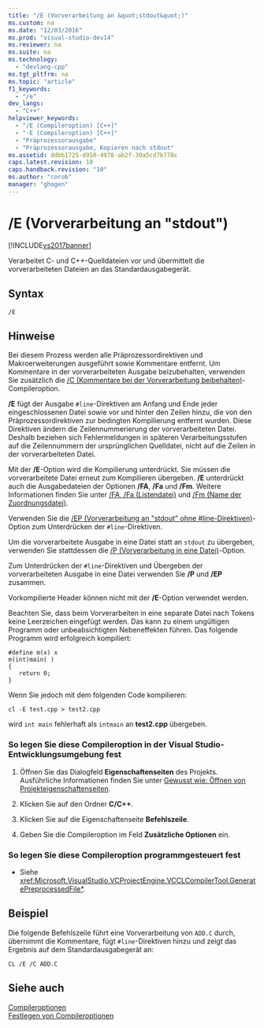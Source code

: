 ```yaml
---
title: "/E (Vorverarbeitung an &quot;stdout&quot;)"
ms.custom: na
ms.date: "12/03/2016"
ms.prod: "visual-studio-dev14"
ms.reviewer: na
ms.suite: na
ms.technology: 
  - "devlang-cpp"
ms.tgt_pltfrm: na
ms.topic: "article"
f1_keywords: 
  - "/e"
dev_langs: 
  - "C++"
helpviewer_keywords: 
  - "/E (Compileroption) [C++]"
  - "-E (Compileroption) [C++]"
  - "Präprozessorausgabe"
  - "Präprozessorausgabe, Kopieren nach stdout"
ms.assetid: ddbb1725-d950-4978-ab2f-30a5cd7b778c
caps.latest.revision: 10
caps.handback.revision: "10"
ms.author: "corob"
manager: "ghogen"
---
```

# /E (Vorverarbeitung an &quot;stdout&quot;)
[!INCLUDE[vs2017banner](../../assembler/inline/includes/vs2017banner.md)]

Verarbeitet C\- und C\+\+\-Quelldateien vor und übermittelt die vorverarbeiteten Dateien an das Standardausgabegerät.  
  
## Syntax  
  
```  
/E  
```  
  
## Hinweise  
 Bei diesem Prozess werden alle Präprozessordirektiven und Makroerweiterungen ausgeführt sowie Kommentare entfernt.  Um Kommentare in der vorverarbeiteten Ausgabe beizubehalten, verwenden Sie zusätzlich die [\/C \(Kommentare bei der Vorverarbeitung beibehalten\)](../../build/reference/c-preserve-comments-during-preprocessing.md)\-Compileroption.  
  
 **\/E** fügt der Ausgabe `#line`\-Direktiven am Anfang und Ende jeder eingeschlossenen Datei sowie vor und hinter den Zeilen hinzu, die von den Präprozessordirektiven zur bedingten Kompilierung entfernt wurden.  Diese Direktiven ändern die Zeilennummerierung der vorverarbeiteten Datei.  Deshalb beziehen sich Fehlermeldungen in späteren Verarbeitungsstufen auf die Zeilennummern der ursprünglichen Quelldatei, nicht auf die Zeilen in der vorverarbeiteten Datei.  
  
 Mit der **\/E**\-Option wird die Kompilierung unterdrückt.  Sie müssen die vorverarbeitete Datei erneut zum Kompilieren übergeben.  **\/E** unterdrückt auch die Ausgabedateien der Optionen **\/FA**, **\/Fa** und **\/Fm**.  Weitere Informationen finden Sie unter [\/FA, \/Fa \(Listendatei\)](../../build/reference/fa-fa-listing-file.md) und [\/Fm \(Name der Zuordnungsdatei\)](../../build/reference/fm-name-mapfile.md).  
  
 Verwenden Sie die [\/EP \(Vorverarbeitung an "stdout" ohne \#line\-Direktiven\)](../../build/reference/ep-preprocess-to-stdout-without-hash-line-directives.md)\-Option zum Unterdrücken der `#line`\-Direktiven.  
  
 Um die vorverarbeitete Ausgabe in eine Datei statt an `stdout` zu übergeben, verwenden Sie stattdessen die [\/P \(Vorverarbeitung in eine Datei\)](../../build/reference/p-preprocess-to-a-file.md)\-Option.  
  
 Zum Unterdrücken der `#line`\-Direktiven und Übergeben der vorverarbeiteten Ausgabe in eine Datei verwenden Sie **\/P** und **\/EP** zusammen.  
  
 Vorkompilierte Header können nicht mit der **\/E**\-Option verwendet werden.  
  
 Beachten Sie, dass beim Vorverarbeiten in eine separate Datei nach Tokens keine Leerzeichen eingefügt werden.  Das kann zu einem ungültigen Programm oder unbeabsichtigten Nebeneffekten führen.  Das folgende Programm wird erfolgreich kompiliert:  
  
```  
#define m(x) x  
m(int)main( )  
{  
   return 0;  
}  
```  
  
 Wenn Sie jedoch mit dem folgenden Code kompilieren:  
  
```  
cl -E test.cpp > test2.cpp  
```  
  
 wird `int main` fehlerhaft als `intmain` an **test2.cpp** übergeben.  
  
### So legen Sie diese Compileroption in der Visual Studio\-Entwicklungsumgebung fest  
  
1.  Öffnen Sie das Dialogfeld **Eigenschaftenseiten** des Projekts.  Ausführliche Informationen finden Sie unter [Gewusst wie: Öffnen von Projekteigenschaftenseiten](../../misc/how-to-open-project-property-pages.md).  
  
2.  Klicken Sie auf den Ordner **C\/C\+\+**.  
  
3.  Klicken Sie auf die Eigenschaftenseite **Befehlszeile**.  
  
4.  Geben Sie die Compileroption im Feld **Zusätzliche Optionen** ein.  
  
### So legen Sie diese Compileroption programmgesteuert fest  
  
-   Siehe <xref:Microsoft.VisualStudio.VCProjectEngine.VCCLCompilerTool.GeneratePreprocessedFile*>.  
  
## Beispiel  
 Die folgende Befehlszeile führt eine Vorverarbeitung von `ADD.C` durch, übernimmt die Kommentare, fügt `#line`\-Direktiven hinzu und zeigt das Ergebnis auf dem Standardausgabegerät an:  
  
```  
CL /E /C ADD.C  
```  
  
## Siehe auch  
 [Compileroptionen](../../build/reference/compiler-options.md)   
 [Festlegen von Compileroptionen](../../build/reference/setting-compiler-options.md)